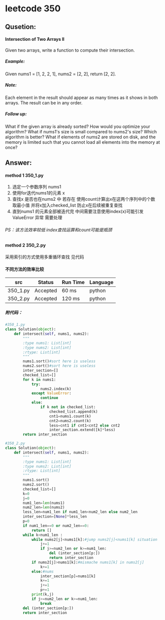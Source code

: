 # leetcode 350
## Qusetion:
#### Intersection of Two Arrays II
Given two arrays, write a function to compute their intersection.

##### Example:
Given nums1 = [1, 2, 2, 1], nums2 = [2, 2], return [2, 2].

##### Note:
Each element in the result should appear as many times as it shows in both arrays.
The result can be in any order.
##### Follow up:
What if the given array is already sorted? How would you optimize your algorithm?
What if nums1's size is small compared to nums2's size? Which algorithm is better?
What if elements of nums2 are stored on disk, and the memory is limited such that you cannot load all elements into the memory at once?

## Answer:
#### method 1 350_1.py

1. 选定一个参数序列 nums1
2. 使用for迭代nums1的元素 x
3. 查找x 是否也在nums2 中 若存在 使用count计算出x在这两个序列中的个数 取最小值 并将x加入checked_list 防止x在后续被重复查找
4. 直到nums1 的元素全部被迭代完 中间需要注意使用index(x)可能引发 ValueError 异常 需要处理

###### PS：该方法效率较低 index查找运算和count可能是瓶颈

#### method 2 350_2.py
采用索引的方式使用多重循环查找 见代码

#### 不同方法的效率比较
src|Status	|  Run Time	   |Language
---|--------|--------------|------
350_1.py|Accepted|	60 ms	   |python
350_2.py|Accepted|	120 ms	   |python

##### 附代码：

```Python
#350_1.py
class Solution(object):
    def intersect(self, nums1, nums2):
        """
        :type nums1: List[int]
        :type nums2: List[int]
        :rtype: List[int]
        """
        nums1.sort()#sort here is useless
        nums2.sort()#sort here is useless
        inter_section=[]
        checked_list=[]
        for k in nums1:
            try:
                nums2.index(k)
            except ValueError:
                continue 
            else:
                if k not in checked_list:
                    checked_list.append(k)
                    cnt1=nums1.count(k)
                    cnt2=nums2.count(k)
                    less=cnt1 if cnt1<cnt2 else cnt2
                    inter_section.extend([k]*less) 
        return inter_section
```

```Python
#350_2.py
class Solution(object):
    def intersect(self, nums1, nums2):
        """
        :type nums1: List[int]
        :type nums2: List[int]
        :rtype: List[int]
        """
        nums1.sort()
        nums2.sort()        
        checked_list=[]
        k=0
        j=0
        num1_len=len(nums1)
        num2_len=len(nums2)
        less_len=num1_len if num1_len<num2_len else num2_len
        inter_section=[None]*less_len
        p=0
        if num1_len==0 or num2_len==0:
            return []       
        while k<num1_len :
            while nums2[j]<nums1[k]:#jump nums2[j]<nums1[k] situation
                j+=1
                if j>=num2_len or k>=num1_len:
                    del (inter_section[p:])            
                    return inter_section
            if nums2[j]>nums1[k]:#mismache nums1[k] in nums2[j]
                k+=1
            else:#nums
                inter_section[p]=nums1[k]
                k+=1
                j+=1
                p+=1
            print(k,j)
            if j>=num2_len or k>=num1_len:
                break        
        del (inter_section[p:])            
        return inter_section
```

